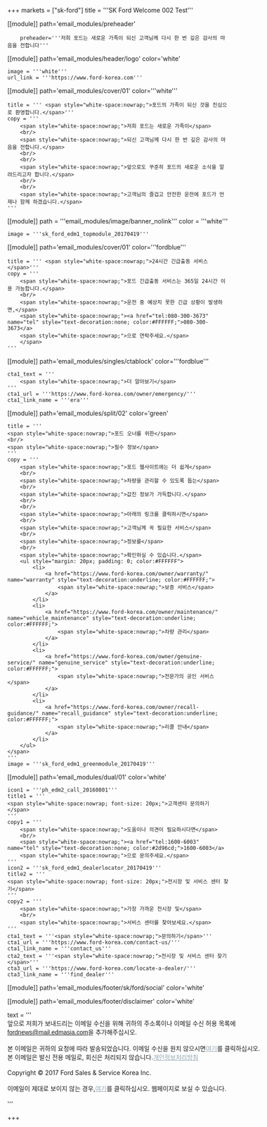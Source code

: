 +++
markets = ["sk-ford"]
title = '''SK Ford Welcome 002 Test'''

[[module]]
path='email_modules/preheader'

		preheader='''저희 포드는 새로운 가족이 되신 고객님께 다시 한 번 깊은 감사의 마음을 전합니다'''

[[module]]
path='email_modules/header/logo'
color='white'

	image = '''white'''
	url_link = '''https://www.ford-korea.com'''

[[module]]
path='email_modules/cover/01'
color='''white'''

    title = ''' <span style="white-space:nowrap;">포드의 가족이 되신 것을 진심으로 환영합니다.</span>'''
	copy = '''
        <span style="white-space:nowrap;">저희 포드는 새로운 가족이</span>
        <br/>
        <span style="white-space:nowrap;">되신 고객님께 다시 한 번 깊은 감사의 마음을 전합니다.</span>
        <br/>
        <br/>
        <span style="white-space:nowrap;">앞으로도 꾸준히 포드의 새로운 소식을 알려드리고자 합니다.</span>
        <br/>
        <br/>
        <span style="white-space:nowrap;">고객님의 즐겁고 안전한 운전에 포드가 언제나 함께 하겠습니다.</span>
    '''

[[module]]
path = '''email_modules/image/banner_nolink'''
color = '''white'''

	image = '''sk_ford_edm1_topmodule_20170419'''

[[module]]
path='email_modules/cover/01'
color='''fordblue'''

	title = ''' <span style="white-space:nowrap;">24시간 긴급출동 서비스</span>'''
	copy = '''
        <span style="white-space:nowrap;">포드 긴급출동 서비스는 365일 24시간 이용 가능합니다.</span>
        <br/>
        <span style="white-space:nowrap;">운전 중 예상치 못한 긴급 상황이 발생하면,</span>
        <span style="white-space:nowrap;"><a href="tel:080-300-3673" name="tel" style="text-decoration:none; color:#FFFFFF;">080-300-3673</a>
        <span style="white-space:nowrap;">으로 연락주세요.</span>
        </span>
    '''

[[module]]
path='email_modules/singles/ctablock'
color='''fordblue'''

	cta1_text = '''
        <span style="white-space:nowrap;">더 알아보기</span>
    '''
	cta1_url = '''https://www.ford-korea.com/owner/emergency/'''
	cta1_link_name = '''era'''

[[module]]
path='email_modules/split/02'
color='green'

	title = '''
    <span style="white-space:nowrap;">포드 오너를 위한</span>
    <br/>
    <span style="white-space:nowrap;">필수 정보</span>
    '''
	copy = '''
        <span style="white-space:nowrap;">포드 웹사이트에는 더 쉽게</span>
        <br/>
        <span style="white-space:nowrap;">차량을 관리할 수 있도록 돕는</span>
        <br/>
        <span style="white-space:nowrap;">값진 정보가 가득합니다.</span>
        <br/>
        <br/>
        <span style="white-space:nowrap;">아래의 링크를 클릭하시면</span>
        <br/>
        <span style="white-space:nowrap;">고객님께 꼭 필요한 서비스</span>
        <br/>
        <span style="white-space:nowrap;">정보를</span>
        <br/>
        <span style="white-space:nowrap;">확인하실 수 있습니다.</span>
    	<ul style="margin: 20px; padding: 0; color:#FFFFFF">
    		<li>
                <a href="https://www.ford-korea.com/owner/warranty/" name="warranty" style="text-decoration:underline; color:#FFFFFF;">
                    <span style="white-space:nowrap;">보증 서비스</span>
                </a>
            </li>
    		<li>
                <a href="https://www.ford-korea.com/owner/maintenance/" name="vehicle_maintenance" style="text-decoration:underline; color:#FFFFFF;">
                    <span style="white-space:nowrap;">차량 관리</span>
                </a>
            </li>
    		<li>
                <a href="https://www.ford-korea.com/owner/genuine-service/" name="genuine_service" style="text-decoration:underline; color:#FFFFFF;">
                    <span style="white-space:nowrap;">전문가의 공인 서비스</span>
                </a>
            </li>
    		<li>
                <a href="https://www.ford-korea.com/owner/recall-guidance/" name="recall_guidance" style="text-decoration:underline; color:#FFFFFF;">
                    <span style="white-space:nowrap;">리콜 안내</span>
                </a>
            </li>
    	</ul>
    </span>
    '''
	image = '''sk_ford_edm1_greenmodule_20170419'''

[[module]]
path='email_modules/dual/01'
color='white'

	icon1 = '''ph_edm2_call_20160801'''
	title1 = '''
    <span style="white-space:nowrap; font-size: 20px;">고객센터 문의하기</span>
    '''
	copy1 = '''
        <span style="white-space:nowrap;">도움이나 의견이 필요하시다면</span>
        <br/>
        <span style="white-space:nowrap;"><a href="tel:1600-6003" name="tel" style="text-decoration:none; color:#2d96cd;">1600-6003</a>
        <span style="white-space:nowrap;">으로 문의주세요.</span>
    '''
	icon2 = '''sk_ford_edm1_dealerlocator_20170419'''
	title2 = '''
    <span style="white-space:nowrap; font-size: 20px;">전시장 및 서비스 센터 찾기</span>
    '''
	copy2 = '''
        <span style="white-space:nowrap;">가장 가까운 전시장 및</span>
        <br/>
        <span style="white-space:nowrap;">서비스 센터를 찾아보세요.</span>
    '''
	cta1_text = '''<span style="white-space:nowrap;">문의하기</span>'''
	cta1_url = '''https://www.ford-korea.com/contact-us/'''
	cta1_link_name = '''contact_us'''
	cta2_text = '''<span style="white-space:nowrap;">전시장 및 서비스 센터 찾기</span>'''
	cta3_url = '''https://www.ford-korea.com/locate-a-dealer/'''
	cta3_link_name = '''find_dealer'''

[[module]]
path='email_modules/footer/sk/ford/social'
color='white'

[[module]]
path='email_modules/footer/disclaimer'
color='white'

text = '''
<span style="white-space:nowrap;">앞으로 저희가 보내드리는 이메일 수신을 위해 귀하의 주소록이나 이메일 수신 허용 목록에</span>
<br/>
<span style="font-family:'Nanum Gothic',Malgun Gothic,sans-serif; text-decoration:underline; color:#ffffff;">fordnews@mail.edmasia.com</span>을 추가해주십시오.</span>
<br/>
<br/>
<span style="white-space:nowrap;">본 이메일은 귀하의 요청에 따라 발송되었습니다. 이메일 수신을 원치 않으시면<a href="<%unsubscribe_link_text%>" style="color:#91a4b1; text-decoration:underline">여기</a>를 클릭하십시오.</span> 
<br />
<span style="white-space:nowrap;">본 이메일은 발신 전용 메일로, 회신은 처리되지 않습니다.<a href="https://www.ford-korea.com/privacy/" name="privacy" style="text-decoration:underline; color:#91a4b1;">개인정보처리방침</a></span> 
<br/>
<br/>
<span style="white-space:nowrap;">Copyright © 2017 Ford Sales & Service Korea Inc.</span>
<br/>
<br/>
<span style="white-space:nowrap;">이메일이 제대로 보이지 않는 경우,<span class="mobile-display-block"></span><a href="<%syslink_message_read url='/public/read_message.jsp'%>" style="color:#91a4b1; text-decoration:underline">여기</a>를 클릭하십시오. 웹페이지로 보실 수 있습니다.</span>
<br/>
<br/>
'''

+++